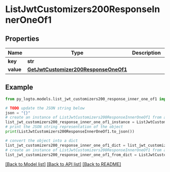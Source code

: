 # ListJwtCustomizers200ResponseInnerOneOf1


## Properties

Name | Type | Description | Notes
------------ | ------------- | ------------- | -------------
**key** | **str** |  | 
**value** | [**GetJwtCustomizer200ResponseOneOf1**](GetJwtCustomizer200ResponseOneOf1.md) |  | 

## Example

```python
from py_logto.models.list_jwt_customizers200_response_inner_one_of1 import ListJwtCustomizers200ResponseInnerOneOf1

# TODO update the JSON string below
json = "{}"
# create an instance of ListJwtCustomizers200ResponseInnerOneOf1 from a JSON string
list_jwt_customizers200_response_inner_one_of1_instance = ListJwtCustomizers200ResponseInnerOneOf1.from_json(json)
# print the JSON string representation of the object
print(ListJwtCustomizers200ResponseInnerOneOf1.to_json())

# convert the object into a dict
list_jwt_customizers200_response_inner_one_of1_dict = list_jwt_customizers200_response_inner_one_of1_instance.to_dict()
# create an instance of ListJwtCustomizers200ResponseInnerOneOf1 from a dict
list_jwt_customizers200_response_inner_one_of1_from_dict = ListJwtCustomizers200ResponseInnerOneOf1.from_dict(list_jwt_customizers200_response_inner_one_of1_dict)
```
[[Back to Model list]](../README.md#documentation-for-models) [[Back to API list]](../README.md#documentation-for-api-endpoints) [[Back to README]](../README.md)



